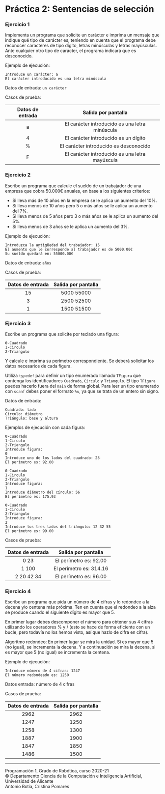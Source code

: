 # Práctica 2: Sentencias de selección

### Ejercicio 1 ###

Implementa un programa que solicite un carácter e imprima un mensaje que indique qué tipo de carácter es, teniendo en cuenta que el programa debe reconocer caracteres de tipo dígito, letras minúsculas y letras mayúsculas. Ante cualquier otro tipo de carácter, el programa indicará que es desconocido.

Ejemplo de ejecución:

~~~text
Introduce un carácter: a
El carácter introducido es una letra minúscula
~~~

Datos de entrada: `un carácter`

Casos de prueba:

| Datos de entrada | Salida por pantalla |      
|:----------------:|:-------------------:|
| a                | El carácter introducido es una letra minúscula |
| 4                | El carácter introducido es un dígito          |   
| %                | El carácter introducido es desconocido     |   
| F                | El carácter introducido es una letra mayúscula |

### Ejercicio 2 ###

Escribe un programa que calcule el sueldo de un trabajador de una empresa que cobra 50.000€ anuales, en base a los siguientes criterios:

- Si lleva más de 10 años en la empresa se le aplica un aumento del 10%.
- Si lleva menos de 10 años pero 5 o más años se le aplica un aumento del 7%.
- Si lleva menos de 5 años pero 3 o más años se le aplica un aumento del 5%.
- Si lleva menos de 3 años se le aplica un aumento del 3%.

Ejemplo de ejecución:

~~~text
Introduzca la antigüedad del trabajador: 15
El aumento que le corresponde al trabajador es de 5000.00€
Su sueldo quedará en: 55000.00€
~~~

Datos de entrada: `años`

Casos de prueba:

| Datos de entrada | Salida por pantalla |      
|:----------------:|:-------------------:|
|  15              |  5000 55000  |
|  3               |  2500 52500  |
|  1               |  1500 51500   |


### Ejercicio 3 ###

Escribe un programa que solicite por teclado una figura:

~~~text
0-Cuadrado
1-Circulo
2-Triangulo
~~~

Y calcule e imprima su perímetro correspondiente. Se deberá solicitar los datos necesarios de cada figura. 

Utiliza `typedef` para definir un tipo enumerado llamado `TFigura` que contenga los identificadores `Cuadrado`, `Circulo` y `Triangulo`. El tipo `TFigura` puedes hacerlo fuera del `main` de forma global. Para leer un tipo enumerado con `scanf` debes poner el formato `%u`, ya que se trata de un entero sin signo.

Datos de entrada:

~~~text
Cuadrado: lado
Circulo: diámetro
Triángulo: base y altura 
~~~

Ejemplos de ejecución con cada figura:

~~~text
0-Cuadrado
1-Circulo
2-Triangulo
Introduce figura:
0
Introduce uno de los lados del cuadrado: 23
El perímetro es: 92.00
~~~

~~~text
0-Cuadrado
1-Circulo
2-Triangulo
Introduce figura:
1
Introduce diámetro del círculo: 56
El perímetro es: 175.93
~~~

~~~text
0-Cuadrado
1-Circulo
2-Triangulo
Introduce figura:
2
Introduce los tres lados del triángulo: 12 32 55
El perímetro es: 99.00
~~~

Casos de prueba:

| Datos de entrada | Salida por pantalla |      
|:----------------:|:-------------------:|
| 0 23             | El perímetro es: 92.00  |
| 1 100            | El perímetro es: 314.16 |
| 2 20 42 34       | El perímetro es: 96.00  |


### Ejercicio 4 ###

Escribe un programa que pida un número de 4 cifras y lo redondee a la decena y/o centena más próxima. Ten en cuenta que el redondeo a la alza se produce cuando el siguiente dígito es mayor que 5.

En primer lugar debes descomponer el número para obtener sus 4 cifras utilizando los operadores % y / (esto se hace de forma eficiente con un bucle, pero todavía no los hemos visto, así que hazlo de cifra en cifra). 

Algoritmo redondeo: En primer lugar se mira la unidad. Si es mayor que 5 (no igual), se incrementa la decena. Y a continuación se mira la decena, si es mayor que 5 (no igual) se incrementa la centena.

Ejemplo de ejecución:

~~~text
Introduce número de 4 cifras: 1247
El número redondeado es: 1250
~~~

Datos entrada: número de 4 cifras

Casos de prueba:

| Datos de entrada | Salida por pantalla |      
|:----------------:|:-------------------:|
| 2962             | 2962  |
| 1247            | 1250 |
| 1258       | 1300  |
| 1887       | 1900 |
| 1847       | 1850 |
| 1486       | 1500 |

----

Programación 1, Grado de Robótica, curso 2020-21  
© Departamento Ciencia de la Computación e Inteligencia Artificial, Universidad de Alicante  
Antonio Botía, Cristina Pomares
